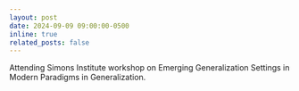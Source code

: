 ```yaml
---
layout: post
date: 2024-09-09 09:00:00-0500
inline: true
related_posts: false
---
```


Attending Simons Institute workshop on Emerging Generalization Settings in Modern Paradigms in Generalization.